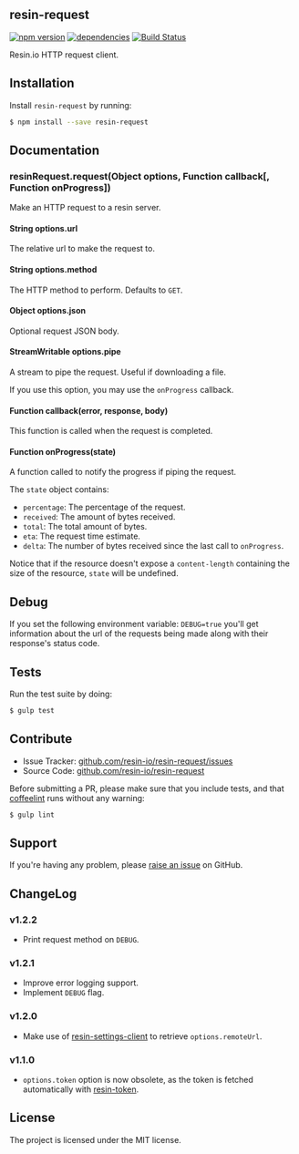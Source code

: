 resin-request
-------------

[![npm version](https://badge.fury.io/js/resin-request.svg)](http://badge.fury.io/js/resin-request)
[![dependencies](https://david-dm.org/resin-io/resin-request.png)](https://david-dm.org/resin-io/resin-request.png)
[![Build Status](https://travis-ci.org/resin-io/resin-request.svg?branch=master)](https://travis-ci.org/resin-io/resin-request)

Resin.io HTTP request client.

Installation
------------

Install `resin-request` by running:

```sh
$ npm install --save resin-request
```

Documentation
-------------

### resinRequest.request(Object options, Function callback[, Function onProgress])

Make an HTTP request to a resin server.

#### String options.url

The relative url to make the request to.

#### String options.method

The HTTP method to perform. Defaults to `GET`.

#### Object options.json

Optional request JSON body.

#### StreamWritable options.pipe

A stream to pipe the request. Useful if downloading a file.

If you use this option, you may use the `onProgress` callback.

#### Function callback(error, response, body)

This function is called when the request is completed.

#### Function onProgress(state)

A function called to notify the progress if piping the request.

The `state` object contains:

- `percentage`: The percentage of the request.
- `received`: The amount of bytes received.
- `total`: The total amount of bytes.
- `eta`: The request time estimate.
- `delta`: The number of bytes received since the last call to `onProgress`.

Notice that if the resource doesn't expose a `content-length` containing the size of the resource, `state` will be undefined.

Debug
-----

If you set the following environment variable: `DEBUG=true` you'll get information about the url of the requests being made along with their response's status code.

Tests
-----

Run the test suite by doing:

```sh
$ gulp test
```

Contribute
----------

- Issue Tracker: [github.com/resin-io/resin-request/issues](https://github.com/resin-io/resin-request/issues)
- Source Code: [github.com/resin-io/resin-request](https://github.com/resin-io/resin-request)

Before submitting a PR, please make sure that you include tests, and that [coffeelint](http://www.coffeelint.org/) runs without any warning:

```sh
$ gulp lint
```

Support
-------

If you're having any problem, please [raise an issue](https://github.com/resin-io/resin-request/issues/new) on GitHub.

ChangeLog
---------

### v1.2.2

- Print request method on `DEBUG`.

### v1.2.1

- Improve error logging support.
- Implement `DEBUG` flag.

### v1.2.0

- Make use of [resin-settings-client](https://github.com/resin-io/resin-settings-client) to retrieve `options.remoteUrl`.

### v1.1.0

- `options.token` option is now obsolete, as the token is fetched automatically with [resin-token](https://github.com/resin-io/resin-token).

License
-------

The project is licensed under the MIT license.
